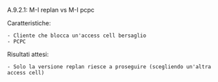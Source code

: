 A.9.2.1: M-I replan vs M-I pcpc

Caratteristiche:

	- Cliente che blocca un'access cell bersaglio
	- PCPC

Risultati attesi:
	
	- Solo la versione replan riesce a proseguire (scegliendo un'altra access cell)